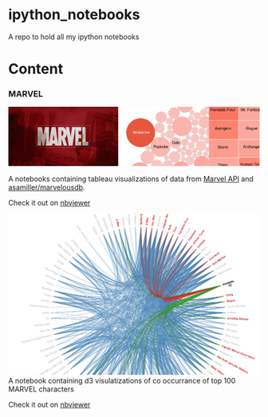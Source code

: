 ipython_notebooks
=================

A repo to hold all my ipython notebooks

# Content

### MARVEL 
![MARVEL](https://raw.githubusercontent.com/codein/ipython_notebooks/master/marvel/thumbnail.png)

A notebooks containing tableau visualizations of data from [Marvel API](http://developer.marvel.com/) and [asamiller/marvelousdb](https://github.com/asamiller/marvelousdb).


Check it out on [nbviewer](http://nbviewer.ipython.org/github/codein/ipython_notebooks/blob/master/marvel/Marvel-tableau-vizualization.ipynb)

![MARVEL](https://raw.githubusercontent.com/codein/ipython_notebooks/master/marvel/d3-thumbnail.png)
A notebook containing d3 visulatizations of co occurrance of top 100 MARVEL characters

Check it out on [nbviewer](http://nbviewer.ipython.org/github/codein/ipython_notebooks/blob/master/marvel/Marvel-d3-vizulization.ipynb)
